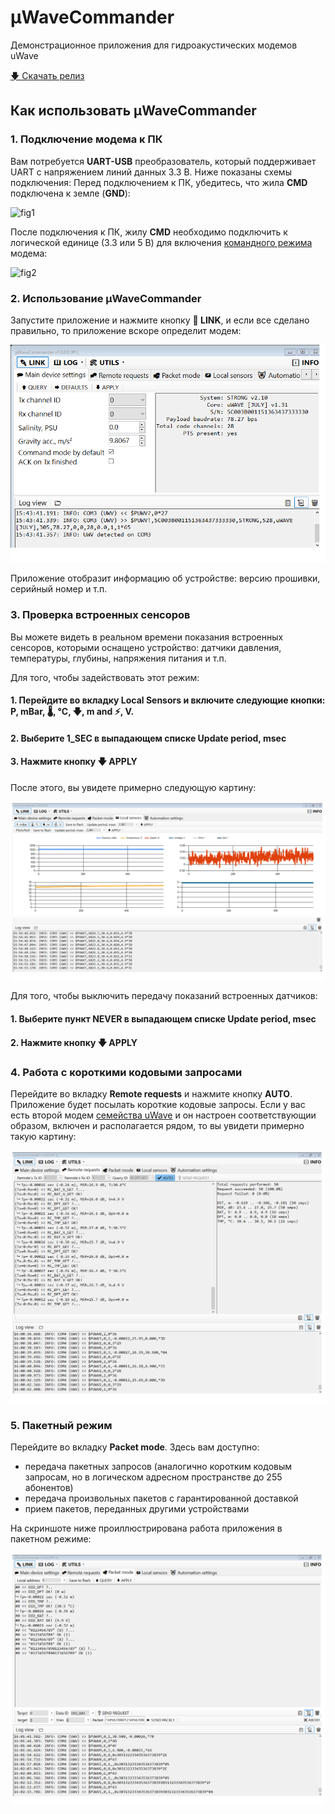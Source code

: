 # μWaveCommander
Демонстрационное приложения для гидроакустических модемов uWave

[🡇 Скачать релиз](https://github.com/ucnl/uWaveCommander/releases/download/1.0/uWaveCommander.zip)

## Как использовать μWaveCommander

### 1. Подключение модема к ПК

Вам потребуется **UART-USB** преобразователь, который поддерживает UART с напряжением линий данных 3.3 В. Ниже показаны схемы подключения:
Перед подключением к ПК, убедитесь, что жила **CMD** подключена к земле (**GND**):

![fig1](https://docs.unavlab.com/documentation/uwave_usb_cmd_mode_off.png)

После подключения к ПК, жилу **CMD** необходимо подключить к логической единице (3.3 или 5 В) для включения [командного режима](https://docs.unavlab.com/documentation/RU/uWAVE/uWAVE_Family_ru.html#32-%D0%BA%D0%BE%D0%BC%D0%B0%D0%BD%D0%B4%D0%BD%D1%8B%D0%B9-%D1%80%D0%B5%D0%B6%D0%B8%D0%BC) модема:

![fig2](https://docs.unavlab.com/documentation/uwave_usb_cmd_mode_on.png)

### 2. Использование μWaveCommander

Запустите приложение и нажмите кнопку **🔌 LINK**, и если все сделано правильно, то приложение вскоре определит модем:

![fig3](/Pics/15-44-06.Png)

Приложение отобразит информацию об устройстве: версию прошивки, серийный номер и т.п.

### 3. Проверка встроенных сенсоров

Вы можете видеть в реальном времени показания встроенных сенсоров, которыми оснащено устройство: датчики давления, температуры, глубины, напряжения питания и т.п.

Для того, чтобы задействовать этот режим:

#### 1. Перейдите во вкладку **Local Sensors** и включите следующие кнопки: **P, mBar**, **🌡, °C**, **🡇, m** and **⚡, V**.
#### 2. Выберите **1_SEC** в выпадающем списке **Update period, msec**
#### 3. Нажмите кнопку **🡇 APPLY**

После этого, вы увидете примерно следующую картину:

![fig3](/Pics/15-54-53.Png)

Для того, чтобы выключить передачу показаний встроенных датчиков:

#### 1. Выберите пункт **NEVER** в выпадающем списке **Update period, msec**
#### 2. Нажмите кнопку **🡇 APPLY**

### 4. Работа с короткими кодовыми запросами

Перейдите во вкладку **Remote requests** и нажмите кнопку **AUTO**. Приложение будет посылать короткие кодовые запросы. Если у вас есть второй модем [семейства uWave](https://docs.unavlab.com/documentation/RU/uWAVE/uWAVE_Family_ru.html) и он настроен соответствующии образом, включен и располагается рядом, то вы увидети примерно такую картину:

![fig4](https://github.com/ucnl/uWaveCommander/blob/main/Pics/16-00-42.Png)

### 5. Пакетный режим

Перейдите во вкладку **Packet mode**. 
Здесь вам доступно:  
- передача пакетных запросов (аналогично коротким кодовым запросам, но в логическом адресном пространстве до 255 абонентов)  
- передача произвольных пакетов с гарантированной доставкой  
- прием пакетов, переданных другими устройствами  

На скриншоте ниже проиллюстрирована работа приложения в пакетном режиме:

![fig5](https://github.com/ucnl/uWaveCommander/blob/main/Pics/16-02-19.Png)


